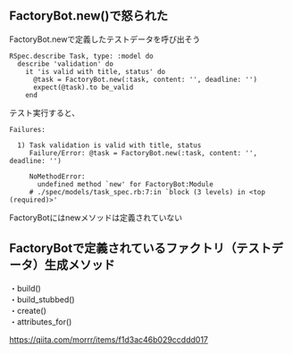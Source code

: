 ## FactoryBot.new()で怒られた

FactoryBot.newで定義したテストデータを呼び出そう
```
RSpec.describe Task, type: :model do
  describe 'validation' do
    it 'is valid with title, status' do
      @task = FactoryBot.new(:task, content: '', deadline: '')
      expect(@task).to be_valid
    end

```

テスト実行すると、
```
Failures:

  1) Task validation is valid with title, status
     Failure/Error: @task = FactoryBot.new(:task, content: '', deadline: '')
     
     NoMethodError:
       undefined method `new' for FactoryBot:Module
     # ./spec/models/task_spec.rb:7:in `block (3 levels) in <top (required)>'
```

FactoryBotにはnewメソッドは定義されていない

## FactoryBotで定義されているファクトリ（テストデータ）生成メソッド

・build()  
・build_stubbed()  
・create()  
・attributes_for()  

https://qiita.com/morrr/items/f1d3ac46b029ccddd017


